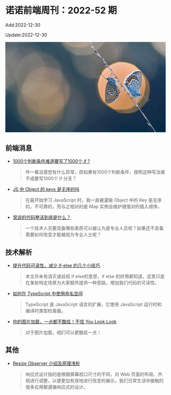 <!--
 * @Description:
 * @Author: wangfuyuan
 * @Email: wangfuyuan@nnuo.com
 * @Date: 2022-06-12 14:52:06
 * @LastEditors: wangfuyuan
 * @LastEditTime: 2022-12-30 10:56:25
 * @FilePath: \nuofe-weekly1\2022\weekly-52.md
-->

# 诺诺前端周刊：2022-52 期

Add:2022-12-30

Update:2022-12-30

![202252](../images/2022/202252.jpg)

## 前端消息

- [1000个判断条件难道要写了1000个 if ?](https://juejin.cn/post/7172147708914827300)

  > 咋一看没感觉有什么异常，但如果有1000个判断条件，按照这种写法难不成要写1000个 if 分支？

- [JS 中 Object 的 keys 是无序的吗](https://mp.weixin.qq.com/s/aR5ujmoOnszCF_zXKB65rw)

  > 在最开始学习 JavaScript 时，我一直被灌输 Object 中的 Key 是无序的，不可靠的，而与之相对的是 Map 实例会维护键值对的插入顺序。

- [常说的代码整洁到底是什么？](https://juejin.cn/post/7157640951383457829)

  > 一个技术人员要具备哪些素质可以被认为是专业人员呢？如果还不具备需要如何改变才能被视为专业人士呢？

## 技术解析

- [提升代码可读性，减少 if-else 的几个小技巧](https://juejin.cn/post/7153536318859903012)

  > 本文并未有消灭或歧视 if else的意思，if else 的好用都知道，这里只是在某些特定场景为大家额外提供一种思路，增加我们代码的可读性。

- [如何在 TypeScript 中使用命名空间](https://mp.weixin.qq.com/s/tuTsHgZTrB7rzTkW4cQdng)

  > TypeScript 是 JavaScript 语言的扩展，它使用 JavaScript 运行时和编译时类型检查器。

- [你的图片加载，一点都不酷炫！不信 You Look Look](https://juejin.cn/post/7122256732940107813)

  > 对于图片加载，咱们可以更酷炫一点！

## 其他

- [Resize Observer 介绍及原理浅析](https://mp.weixin.qq.com/s/o41_hJE6Sa67b3GtK3ogIA)

  > 响应式设计指的是根据屏幕视口尺寸的不同，对 Web 页面的布局、外观进行调整，以便更加有效地进行信息的展示。我们日常生活中接触的很多应用都遵循响应式的设计。
